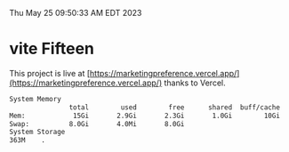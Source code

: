 Thu May 25 09:50:33 AM EDT 2023

# vite Fifteen


This project is live at [https://marketingpreference.vercel.app/](https://marketingpreference.vercel.app/) thanks to Vercel.

```bash
System Memory
               total        used        free      shared  buff/cache   available
Mem:            15Gi       2.9Gi       2.3Gi       1.0Gi        10Gi        10Gi
Swap:          8.0Gi       4.0Mi       8.0Gi
System Storage
363M	.
